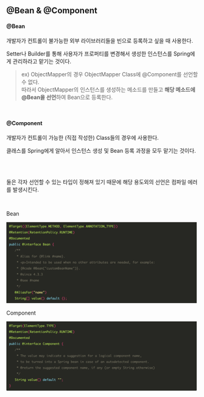 ## @Bean & @Component

#### @Bean
개발자가 컨트롤이 불가능한 외부 라이브러리들을 빈으로 등록하고 싶을 때 사용한다.

Setter나 Builder를 통해 사용자가 프로퍼티를 변경해서 생성한 인스턴스를 Spring에게 관리하라고 맡기는 것이다.

> ex) ObjectMapper의 경우 ObjectMapper Class에 @Component를 선언할 수 없다.  
> 따라서 ObjectMapper의 인스턴스를 생성하는 메소드를 만들고 **해당 메소드에 @Bean을 선언**하여 Bean으로 등록한다.

<br />

#### @Component
개발자가 컨트롤이 가능한 (직접 작성한) Class들의 경우에 사용한다.

클래스를 Spring에게 알아서 인스턴스 생성 및 Bean 등록 과정을 모두 맡기는 것이다.

<br />
<br />

둘은 각자 선언할 수 있는 타입이 정해져 있기 때문에 해당 용도외의 선언은 컴파일 에러를 발생시킨다.

<br />

Bean

<img src="../img/bean&component2.png" width="500">

<br />

Component

<img src="../img/bean&component1.png" width="500">